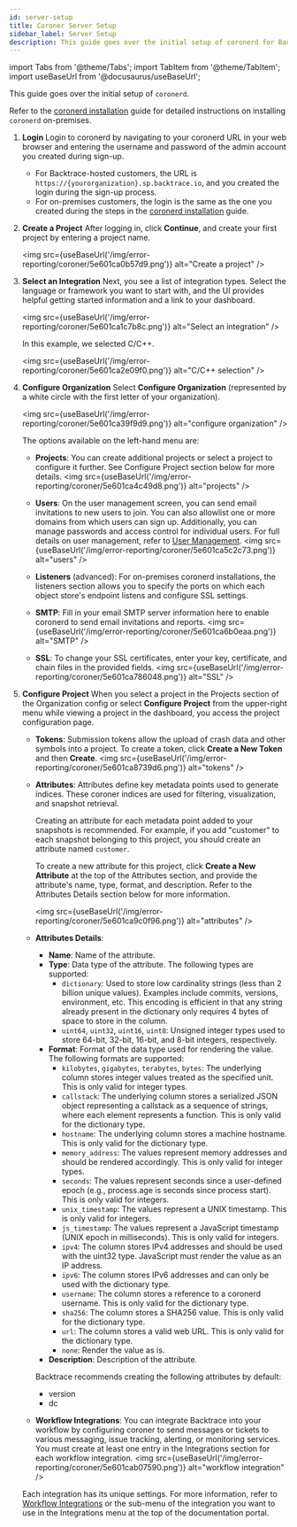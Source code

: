 ```yaml
---
id: server-setup
title: Coroner Server Setup
sidebar_label: Server Setup
description: This guide goes over the initial setup of coronerd for Backtrace.
---
```


import Tabs from '@theme/Tabs';
import TabItem from '@theme/TabItem';
import useBaseUrl from '@docusaurus/useBaseUrl';

This guide goes over the initial setup of `coronerd`.

Refer to the [coronerd installation](https://documentation.backtrace.io/coronerd_install/) guide for detailed instructions on installing `coronerd` on-premises.

1. **Login**
   Login to coronerd by navigating to your coronerd URL in your web browser and entering the username and password of the admin account you created during sign-up.

   - For Backtrace-hosted customers, the URL is `https://{yourorganization}.sp.backtrace.io`, and you created the login during the sign-up process.
   - For on-premises customers, the login is the same as the one you created during the steps in the [coronerd installation](https://documentation.backtrace.io/coronerd_install/) guide.

2. **Create a Project**
   After logging in, click **Continue**, and create your first project by entering a project name.

   <img src={useBaseUrl('/img/error-reporting/coroner/5e601ca0b57d9.png')} alt="Create a project" />

3. **Select an Integration**
   Next, you see a list of integration types. Select the language or framework you want to start with, and the UI provides helpful getting started information and a link to your dashboard.

   <img src={useBaseUrl('/img/error-reporting/coroner/5e601ca1c7b8c.png')} alt="Select an integration" />

   In this example, we selected C/C++.

   <img src={useBaseUrl('/img/error-reporting/coroner/5e601ca2e09f0.png')} alt="C/C++ selection" />

4. **Configure Organization**
   Select **Configure Organization** (represented by a white circle with the first letter of your organization).

   <img src={useBaseUrl('/img/error-reporting/coroner/5e601ca39f9d9.png')} alt="configure organization" />

   The options available on the left-hand menu are:

   - **Projects**: You can create additional projects or select a project to configure it further. See Configure Project section below for more details.
     <img src={useBaseUrl('/img/error-reporting/coroner/5e601ca4c49d8.png')} alt="projects" />

   - **Users**: On the user management screen, you can send email invitations to new users to join. You can also allowlist one or more domains from which users can sign up. Additionally, you can manage passwords and access control for individual users. For full details on user management, refer to [User Management](https://documentation.backtrace.io/product_product_user).
     <img src={useBaseUrl('/img/error-reporting/coroner/5e601ca5c2c73.png')} alt="users" />

   - **Listeners** (advanced): For on-premises coronerd installations, the listeners section allows you to specify the ports on which each object store's endpoint listens and configure SSL settings.

   - **SMTP**: Fill in your email SMTP server information here to enable coronerd to send email invitations and reports.
     <img src={useBaseUrl('/img/error-reporting/coroner/5e601ca6b0eaa.png')} alt="SMTP" />

   - **SSL**: To change your SSL certificates, enter your key, certificate, and chain files in the provided fields.
     <img src={useBaseUrl('/img/error-reporting/coroner/5e601ca786048.png')} alt="SSL" />

5. **Configure Project**
   When you select a project in the Projects section of the Organization config or select **Configure Project** from the upper-right menu while viewing a project in the dashboard, you access the project configuration page.

   - **Tokens**: Submission tokens allow the upload of crash data and other symbols into a project. To create a token, click **Create a New Token** and then **Create**.
     <img src={useBaseUrl('/img/error-reporting/coroner/5e601ca8739d6.png')} alt="tokens" />

   - **Attributes**: Attributes define key metadata points used to generate indices. These coroner indices are used for filtering, visualization, and snapshot retrieval.

     Creating an attribute for each metadata point added to your snapshots is recommended. For example, if you add "customer" to each snapshot belonging to this project, you should create an attribute named `customer`.

     To create a new attribute for this project, click **Create a New Attribute** at the top of the Attributes section, and provide the attribute's name, type, format, and description. Refer to the Attributes Details section below for more information.

     <img src={useBaseUrl('/img/error-reporting/coroner/5e601ca9c0f96.png')} alt="attributes" />

   - **Attributes Details**:

     - **Name**: Name of the attribute.
     - **Type**: Data type of the attribute. The following types are supported:
       - `dictionary`: Used to store low cardinality strings (less than 2 billion unique values). Examples include commits, versions, environment, etc. This encoding is efficient in that any string already present in the dictionary only requires 4 bytes of space to store in the column.
       - `uint64`, `uint32`, `uint16`, `uint8`: Unsigned integer types used to store 64-bit, 32-bit, 16-bit, and 8-bit integers, respectively.
     - **Format**: Format of the data type used for rendering the value. The following formats are supported:
       - `kilobytes`, `gigabytes`, `terabytes`, `bytes`: The underlying column stores integer values treated as the specified unit. This is only valid for integer types.
       - `callstack`: The underlying column stores a serialized JSON object representing a callstack as a sequence of strings, where each element represents a function. This is only valid for the dictionary type.
       - `hostname`: The underlying column stores a machine hostname. This is only valid for the dictionary type.
       - `memory_address`: The values represent memory addresses and should be rendered accordingly. This is only valid for integer types.
       - `seconds`: The values represent seconds since a user-defined epoch (e.g., process.age is seconds since process start). This is only valid for integers.
       - `unix_timestamp`: The values represent a UNIX timestamp. This is only valid for integers.
       - `js_timestamp`: The values represent a JavaScript timestamp (UNIX epoch in milliseconds). This is only valid for integers.
       - `ipv4`: The column stores IPv4 addresses and should be used with the uint32 type. JavaScript must render the value as an IP address.
       - `ipv6`: The column stores IPv6 addresses and can only be used with the dictionary type.
       - `username`: The column stores a reference to a coronerd username. This is only valid for the dictionary type.
       - `sha256`: The column stores a SHA256 value. This is only valid for the dictionary type.
       - `url`: The column stores a valid web URL. This is only valid for the dictionary type.
       - `none`: Render the value as is.
     - **Description**: Description of the attribute.

     Backtrace recommends creating the following attributes by default:

     - version
     - dc

   - **Workflow Integrations**: You can integrate Backtrace into your workflow by configuring coroner to send messages or tickets to various messaging, issue tracking, alerting, or monitoring services. You must create at least one entry in the Integrations section for each workflow integration.
     <img src={useBaseUrl('/img/error-reporting/coroner/5e601cab07590.png')} alt="workflow integration" />

   Each integration has its unique settings. For more information, refer to [Workflow Integrations](https://documentation.backtrace.io/wi_firststeps) or the sub-menu of the integration you want to use in the Integrations menu at the top of the documentation portal.

